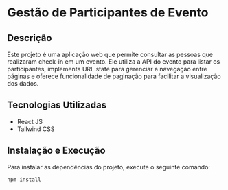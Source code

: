 # Gestão de Participantes de Evento

## Descrição

Este projeto é uma aplicação web que permite consultar as pessoas que realizaram check-in em um evento. Ele utiliza a API do evento para listar os participantes, implementa URL state para gerenciar a navegação entre páginas e oferece funcionalidade de paginação para facilitar a visualização dos dados.

## Tecnologias Utilizadas

- React JS
- Tailwind CSS

## Instalação e Execução

Para instalar as dependências do projeto, execute o seguinte comando:

```bash
npm install
